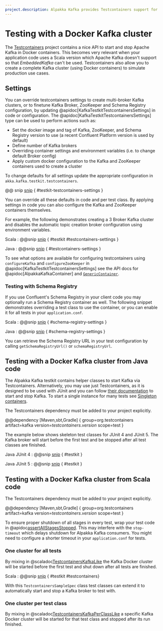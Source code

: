 ```yaml
---
project.description: Alpakka Kafka provides Testcontainers support for running a Kafka cluster locally using Docker containers.
---
```

# Testing with a Docker Kafka cluster

The [Testcontainers](https://java.testcontainers.org/) project contains a nice API to start and stop Apache Kafka in Docker containers. 
This becomes very relevant when your application code uses a Scala version which Apache Kafka doesn't support so that *EmbeddedKafka* can't be used.
Testcontainers also allow you to create a complete Kafka cluster (using Docker containers) to simulate production use cases.

## Settings

You can override testcontainers settings to create multi-broker Kafka clusters, or to finetune Kafka Broker, ZooKeeper and Schema Registry configuration, by updating @apidoc[KafkaTestkitTestcontainersSettings] in code or configuration.
The @apidoc[KafkaTestkitTestcontainersSettings] type can be used to perform actions such as:

* Set the docker image and tag of Kafka, ZooKeeper, and Schema Registry version to use (a recent Confluent Platform version is used by default)
* Define number of Kafka brokers
* Overriding container settings and environment variables (i.e. to change default Broker config)
* Apply custom docker configuration to the Kafka and ZooKeeper containers used to create a cluster

To change defaults for all settings update the appropriate configuration in `akka.kafka.testkit.testcontainers`.

@@ snip [snip](/testkit/src/main/resources/reference.conf) { #testkit-testcontainers-settings }

You can override all these defaults in code and per test class. 
By applying settings in code you can also configure the Kafka and ZooKeeper containers themselves.

For example, the following demonstrates creating a 3 Broker Kafka cluster and disables the automatic topic creation broker configuration using environment variables.

Scala
: @@snip [snip](/tests/src/main/scala/akka/kafka/scaladsl/SpecBase.scala) { #testkit #testcontainers-settings }

Java
: @@snip [snip](/tests/src/main/java/docs/javadsl/TestkitTestcontainersTest.java) { #testcontainers-settings }

<!-- NOTE: Can't get this working with paradox..
To see what options are available for configuring testcontainers using `configureKafka` and `configureZooKeeper` in @apidoc[KafkaTestkitTestcontainersSettings] see the API docs for @apidoc[AlpakkaKafkaContainer] and @apidoc[org.testcontainers.containers.GenericContainer]. 
-->

To see what options are available for configuring testcontainers using `configureKafka` and `configureZooKeeper` in @apidoc[KafkaTestkitTestcontainersSettings] see the API docs for @apidoc[AlpakkaKafkaContainer] and [`GenericContainer`](https://www.javadoc.io/static/org.testcontainers/testcontainers/$testcontainers.version$/org/testcontainers/containers/GenericContainer.html).

### Testing with Schema Registry

If you use Confluent's Schema Registry in your client code you may optionally run a Schema Registry container as well.
The following snippet demonstrates overriding a test class to use the container, or you can enable it for all tests in your `application.conf`.

Scala
: @@snip [snip](/tests/src/test/scala/docs/scaladsl/SchemaRegistrySerializationSpec.scala) { #schema-registry-settings }

Java
: @@snip [snip](/tests/src/test/java/docs/javadsl/SchemaRegistrySerializationTest.java) { #schema-registry-settings }

You can retrieve the Schema Registry URL in your test configuration by calling `getSchemaRegistryUrl()` or `schemaRegistryUrl`.

## Testing with a Docker Kafka cluster from Java code

The Alpakka Kafka testkit contains helper classes to start Kafka via Testcontainers. Alternatively, you may use just Testcontainers, as it is designed to be used with JUnit and you can follow [their documentation](https://java.testcontainers.org/modules/kafka/) to start and stop Kafka. To start a single instance for many tests see [Singleton containers](https://java.testcontainers.org/test_framework_integration/manual_lifecycle_control/).

The Testcontainers dependency must be added to your project explicitly.

@@dependency [Maven,sbt,Gradle] {
  group=org.testcontainers
  artifact=kafka
  version=$testcontainers.version$
  scope=test
}

The example below shows skeleton test classes for JUnit 4 and JUnit 5. The Kafka broker will start before the first test and be stopped after all test classes are finished.

Java JUnit 4
: @@snip [snip](/tests/src/test/java/docs/javadsl/AssignmentTest.java) { #testkit }

Java JUnit 5
: @@snip [snip](/tests/src/test/java/docs/javadsl/ProducerTest.java) { #testkit }


## Testing with a Docker Kafka cluster from Scala code

The Testcontainers dependency must be added to your project explicitly.

@@dependency [Maven,sbt,Gradle] {
  group=org.testcontainers
  artifact=kafka
  version=$testcontainers.version$
  scope=test
}

To ensure proper shutdown of all stages in every test, wrap your test code in @apidoc[assertAllStagesStopped]((javadsl|scaladsl).StreamTestKit$). This may interfere with the `stop-timeout` which delays shutdown for Alpakka Kafka consumers. You might need to configure a shorter timeout in your `application.conf` for tests.

### One cluster for all tests

By mixing in @scaladoc[TestcontainersKafkaLike](akka.kafka.testkit.scaladsl.TestcontainersKafkaLike) the Kafka Docker cluster will be started before the first test and shut down after all tests are finished.

Scala
: @@snip [snip](/tests/src/main/scala/akka/kafka/scaladsl/SpecBase.scala) { #testkit #testcontainers}

With this `TestcontainersSampleSpec` class test classes can extend it to automatically start and stop a Kafka broker to test with.

### One cluster per test class

By mixing in @scaladoc[TestcontainersKafkaPerClassLike](akka.kafka.testkit.scaladsl.TestcontainersKafkaPerClassLike) a specific Kafka Docker cluster will be started for that test class and stopped after its run finished.
